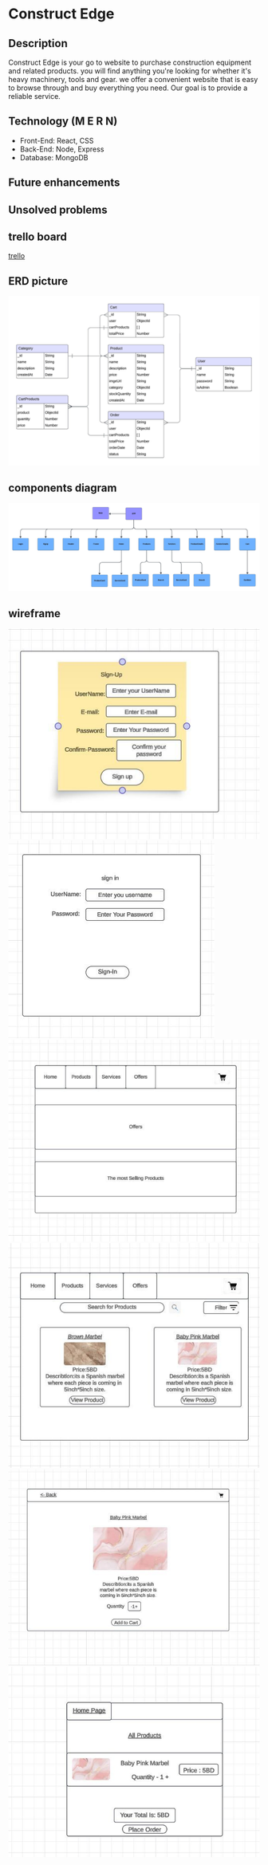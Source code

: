 # Construct Edge

## Description

Construct Edge is your go to website to purchase construction equipment and related products. you will find anything you're looking for whether it's heavy machinery, tools and gear. we offer a convenient website that is easy to browse through and buy everything you need. Our goal is to provide a reliable service.

## Technology (M E R N)

- Front-End: React, CSS
- Back-End: Node, Express
- Database: MongoDB

## Future enhancements

## Unsolved problems

## trello board

[trello](https://trello.com/b/CYwOAThY/unit3-project)

## ERD picture

![ERD](<./Database%20ER%20diagram%20(crow's%20foot)%20(1).jpeg>)

## components diagram

![diagram](./Blank%20board.jpeg)

## wireframe

![Sign up](./sign%20up.JPG)
![Sign in](./sign%20in.JPG)
![Home page](./home.JPG)
![products](./Products.JPG)
![product page](./product%20page.JPG)
![place order](./place%20order.JPG)
